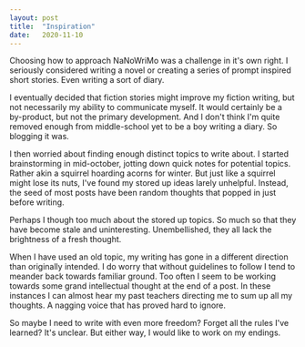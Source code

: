 ```yaml
---
layout: post
title:  "Inspiration"
date:   2020-11-10
---
```

Choosing how to approach NaNoWriMo was a challenge in it's own right. I seriously considered writing a novel or creating a series of prompt inspired short stories. Even writing a sort of diary. 

I eventually decided that fiction stories might improve my fiction writing, but not necessarily my ability to communicate myself. It would certainly be a by-product, but not the primary development. And I don't think I'm quite removed enough from middle-school yet to be a boy writing a diary. So blogging it was. 

I then worried about finding enough distinct topics to write about. I started brainstorming in mid-october, jotting down quick notes for potential topics. Rather akin a squirrel hoarding acorns for winter. But just like a squirrel might lose its nuts, I've found my stored up ideas larely unhelpful. Instead, the seed of most posts have been random thoughts that popped in just before writing.

Perhaps I though too much about the stored up topics. So much so that they have become stale and uninteresting. Unembellished, they all lack the brightness of a fresh thought. 

When I have used an old topic, my writing has gone in a different direction than originally intended. I do worry that without guidelines to follow I tend to meander back towards familiar ground. Too often I seem to be working towards some grand intellectual thought at the end of a post. In these instances I can almost hear my past teachers directing me to sum up all my thoughts. A nagging voice that has proved hard to ignore.

So maybe I need to write with even more freedom? Forget all the rules I've learned? It's unclear. But either way, I would like to work on my endings. 